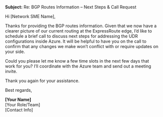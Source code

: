 **Subject:** Re: BGP Routes Information – Next Steps & Call Request

Hi [Network SME Name],

Thanks for providing the BGP routes information. Given that we now have a clearer picture of our current routing at the ExpressRoute edge, I’d like to schedule a brief call to discuss next steps for addressing the UDR configurations inside Azure. It will be helpful to have you on the call to confirm that any changes we make won’t conflict with or require updates on your side.

Could you please let me know a few time slots in the next few days that work for you? I’ll coordinate with the Azure team and send out a meeting invite.

Thank you again for your assistance.

Best regards,

**[Your Name]**  
[Your Role/Team]  
[Contact Info]
